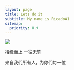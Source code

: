 ```yaml
---
layout: page
title: Lets do it
subtitle: My name is RicadoA1
sitemap:
  priority: 0.9
---
```


<img src="{{ '/assets/img/pudhina.jpg' | prepend: site.baseurl }}" id="about-img">

<div id="describe-text">
	<p>拾级而上 一往无前</p>
	<p>来自我们所有人，为你们每一位 </p>
</div>